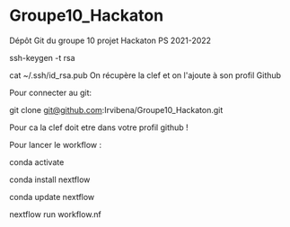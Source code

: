 # Groupe10_Hackaton
Dépôt Git du groupe 10 projet Hackaton PS 2021-2022





ssh-keygen -t rsa

cat ~/.ssh/id_rsa.pub
On récupère la clef et on l'ajoute à son profil Github


Pour connecter au git:

git clone git@github.com:Irvibena/Groupe10_Hackaton.git

Pour ca la clef doit etre dans votre profil github !




Pour lancer le workflow :

conda activate

conda install nextflow

conda update nextflow

nextflow run workflow.nf
